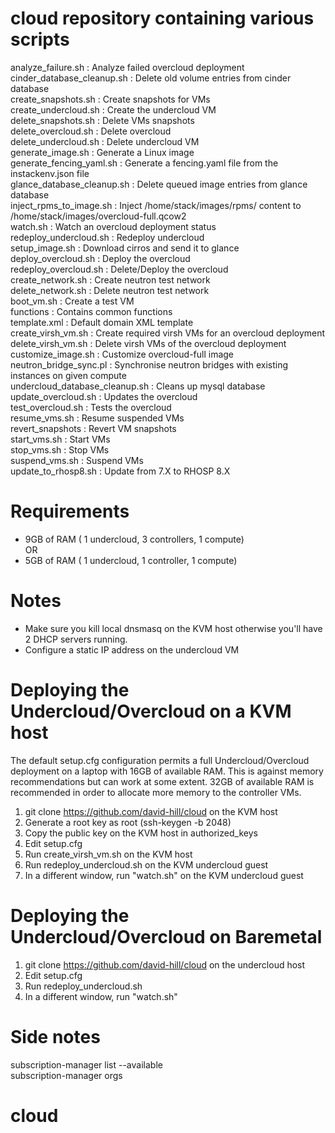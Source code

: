 # cloud repository containing various scripts

analyze_failure.sh : Analyze failed overcloud deployment<BR>
cinder_database_cleanup.sh : Delete old volume  entries from cinder database<BR>
create_snapshots.sh : Create snapshots for VMs<BR> 
create_undercloud.sh : Create the undercloud VM<BR> 
delete_snapshots.sh : Delete VMs snapshots<BR>
delete_overcloud.sh : Delete overcloud<BR>
delete_undercloud.sh : Delete undercloud VM<BR>
generate_image.sh : Generate a Linux image<BR>
generate_fencing_yaml.sh : Generate a fencing.yaml file from the instackenv.json file<BR>
glance_database_cleanup.sh : Delete queued image entries from glance database<BR>
inject_rpms_to_image.sh : Inject /home/stack/images/rpms/ content to /home/stack/images/overcloud-full.qcow2<BR>
watch.sh : Watch an overcloud deployment status<BR>
redeploy_undercloud.sh : Redeploy undercloud<BR>
setup_image.sh : Download cirros and send it to glance<BR>
deploy_overcloud.sh : Deploy the overcloud <BR>
redeploy_overcloud.sh : Delete/Deploy the overcloud <BR>
create_network.sh : Create neutron test network<BR>
delete_network.sh : Delete neutron test network<BR>
boot_vm.sh : Create a test VM<BR>
functions : Contains common functions<BR>
template.xml : Default domain XML template<BR>
create_virsh_vm.sh : Create required virsh VMs for an overcloud deployment<BR>
delete_virsh_vm.sh : Delete virsh VMs of the overcloud deployment<BR>
customize_image.sh : Customize overcloud-full image<BR>
neutron_bridge_sync.pl : Synchronise neutron bridges with existing instances on given compute<BR>
undercloud_database_cleanup.sh : Cleans up mysql database<BR>
update_overcloud.sh : Updates the overcloud<BR>
test_overcloud.sh : Tests the overcloud<BR>
resume_vms.sh : Resume suspended VMs<BR>
revert_snapshots : Revert VM snapshots<BR>
start_vms.sh : Start VMs<BR>
stop_vms.sh : Stop VMs<BR>
suspend_vms.sh : Suspend VMs<BR>
update_to_rhosp8.sh : Update from 7.X to RHOSP 8.X<BR>

# Requirements
- 9GB of RAM ( 1 undercloud, 3 controllers, 1 compute)<BR>
OR<BR>
- 5GB of RAM ( 1 undercloud, 1 controller, 1 compute)<BR>

# Notes
- Make sure you kill local dnsmasq on the KVM host otherwise you'll have 2 DHCP servers running.<BR>
- Configure a static IP address on the undercloud VM<BR>

# Deploying the Undercloud/Overcloud on a KVM host

The default setup.cfg configuration permits a full Undercloud/Overcloud deployment
on a laptop with 16GB of available RAM.  This is against memory recommendations but
can work at some extent.  32GB of available RAM is recommended in order to allocate
more memory to the controller VMs.

1. git clone https://github.com/david-hill/cloud on the KVM host
2. Generate a root key as root (ssh-keygen -b 2048)
3. Copy the public key on the KVM host in authorized_keys
4. Edit setup.cfg
5. Run create_virsh_vm.sh on the KVM host
6. Run redeploy_undercloud.sh on the KVM undercloud guest
7. In a different window, run "watch.sh" on the KVM undercloud guest 

# Deploying the Undercloud/Overcloud on Baremetal

1. git clone https://github.com/david-hill/cloud on the undercloud host
2. Edit setup.cfg
3. Run redeploy_undercloud.sh
4. In a different window, run "watch.sh"

# Side notes

subscription-manager list --available<BR>
subscription-manager orgs<BR>

# cloud
